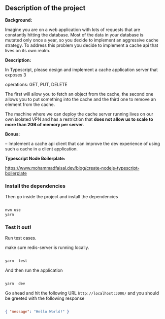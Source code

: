 ## Description of the project

**Background:**

Imagine you are on a web application with lots of requests that are constantly hitting the database. Most of the data in your database is mutated only once a year, so you decide to implement an aggressive cache strategy. To address this problem you decide to implement a cache api that lives on its own realm.

**Description:**

In Typescript, please design and implement a cache application server that exposes 3

operations: GET, PUT, DELETE

The first will allow you to fetch an object from the cache, the second one allows you to put something into the cache and the third one to remove an element from the cache.

The machine where we can deploy the cache server running lives on our own isolated VPN and has a restriction that **does not allow us to scale to more than 2GB of memory per server**.

**Bonus:**

– Implement a cache api client that can improve the dev experience of using such a cache in a client application.

  

**Typescript Node Boilerplate:**

  

https://www.mohammadfaisal.dev/blog/create-nodejs-typescript-boilerplate

  
  

### Install the dependencies

Then go inside the project and install the dependencies

 
```sh

nvm use
yarn

```

  

### Test it out!

Run test cases.

make sure redis-server is running locally.  

```sh

yarn  test

```
And then run the application

  

```sh

yarn  dev

```

Go ahead and hit the following URL `http://localhost:3000/` and you should be greeted with the following response

  

```json

{ "message": "Hello World!" }

```
